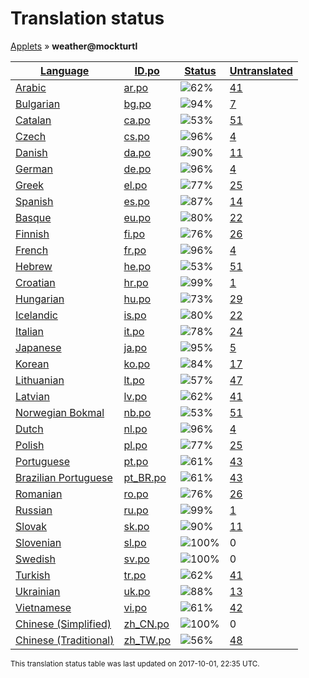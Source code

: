 <h1>Translation status</h1>
<p>
  <a href="../tables/README.md">Applets</a> &#187; <b>weather@mockturtl</b>
</p>

<table>
  <thead>
    <tr>
      <th>
        <a href="#" id="language">Language</a>
      </th>
      <th>
        <a href="#" id="idpo">ID.po</a>
      </th>
      <th>
        <a href="#" id="status">Status</a>
      </th>
      <th>
        <a href="#" id="untranslated">Untranslated</a>
      </th>
    </tr>
  </thead>
  <tbody>
    <tr>
      <td class="language" data-value="Arabic">
        <a href="../tables/ar.md">Arabic</a>
      </td>
      <td class="idpo" data-value="ar">
        <a href="../po/weather@mockturtl/ar.po">ar.po</a>
      </td>
      <td class="status" data-value="62">
        <img src="http://progressed.io/bar/62" alt="62%" />
      </td>
      <td class="untranslated" data-value="41">
        <a href="../po/weather@mockturtl/_ar.po">41</a>
      </td>
    </tr>
    <tr>
      <td class="language" data-value="Bulgarian">
        <a href="../tables/bg.md">Bulgarian</a>
      </td>
      <td class="idpo" data-value="bg">
        <a href="../po/weather@mockturtl/bg.po">bg.po</a>
      </td>
      <td class="status" data-value="94">
        <img src="http://progressed.io/bar/94" alt="94%" />
      </td>
      <td class="untranslated" data-value="7">
        <a href="../po/weather@mockturtl/_bg.po">7</a>
      </td>
    </tr>
    <tr>
      <td class="language" data-value="Catalan">
        <a href="../tables/ca.md">Catalan</a>
      </td>
      <td class="idpo" data-value="ca">
        <a href="../po/weather@mockturtl/ca.po">ca.po</a>
      </td>
      <td class="status" data-value="53">
        <img src="http://progressed.io/bar/53" alt="53%" />
      </td>
      <td class="untranslated" data-value="51">
        <a href="../po/weather@mockturtl/_ca.po">51</a>
      </td>
    </tr>
    <tr>
      <td class="language" data-value="Czech">
        <a href="../tables/cs.md">Czech</a>
      </td>
      <td class="idpo" data-value="cs">
        <a href="../po/weather@mockturtl/cs.po">cs.po</a>
      </td>
      <td class="status" data-value="96">
        <img src="http://progressed.io/bar/96" alt="96%" />
      </td>
      <td class="untranslated" data-value="4">
        <a href="../po/weather@mockturtl/_cs.po">4</a>
      </td>
    </tr>
    <tr>
      <td class="language" data-value="Danish">
        <a href="../tables/da.md">Danish</a>
      </td>
      <td class="idpo" data-value="da">
        <a href="../po/weather@mockturtl/da.po">da.po</a>
      </td>
      <td class="status" data-value="90">
        <img src="http://progressed.io/bar/90" alt="90%" />
      </td>
      <td class="untranslated" data-value="11">
        <a href="../po/weather@mockturtl/_da.po">11</a>
      </td>
    </tr>
    <tr>
      <td class="language" data-value="German">
        <a href="../tables/de.md">German</a>
      </td>
      <td class="idpo" data-value="de">
        <a href="../po/weather@mockturtl/de.po">de.po</a>
      </td>
      <td class="status" data-value="96">
        <img src="http://progressed.io/bar/96" alt="96%" />
      </td>
      <td class="untranslated" data-value="4">
        <a href="../po/weather@mockturtl/_de.po">4</a>
      </td>
    </tr>
    <tr>
      <td class="language" data-value="Greek">
        <a href="../tables/el.md">Greek</a>
      </td>
      <td class="idpo" data-value="el">
        <a href="../po/weather@mockturtl/el.po">el.po</a>
      </td>
      <td class="status" data-value="77">
        <img src="http://progressed.io/bar/77" alt="77%" />
      </td>
      <td class="untranslated" data-value="25">
        <a href="../po/weather@mockturtl/_el.po">25</a>
      </td>
    </tr>
    <tr>
      <td class="language" data-value="Spanish">
        <a href="../tables/es.md">Spanish</a>
      </td>
      <td class="idpo" data-value="es">
        <a href="../po/weather@mockturtl/es.po">es.po</a>
      </td>
      <td class="status" data-value="87">
        <img src="http://progressed.io/bar/87" alt="87%" />
      </td>
      <td class="untranslated" data-value="14">
        <a href="../po/weather@mockturtl/_es.po">14</a>
      </td>
    </tr>
    <tr>
      <td class="language" data-value="Basque">
        <a href="../tables/eu.md">Basque</a>
      </td>
      <td class="idpo" data-value="eu">
        <a href="../po/weather@mockturtl/eu.po">eu.po</a>
      </td>
      <td class="status" data-value="80">
        <img src="http://progressed.io/bar/80" alt="80%" />
      </td>
      <td class="untranslated" data-value="22">
        <a href="../po/weather@mockturtl/_eu.po">22</a>
      </td>
    </tr>
    <tr>
      <td class="language" data-value="Finnish">
        <a href="../tables/fi.md">Finnish</a>
      </td>
      <td class="idpo" data-value="fi">
        <a href="../po/weather@mockturtl/fi.po">fi.po</a>
      </td>
      <td class="status" data-value="76">
        <img src="http://progressed.io/bar/76" alt="76%" />
      </td>
      <td class="untranslated" data-value="26">
        <a href="../po/weather@mockturtl/_fi.po">26</a>
      </td>
    </tr>
    <tr>
      <td class="language" data-value="French">
        <a href="../tables/fr.md">French</a>
      </td>
      <td class="idpo" data-value="fr">
        <a href="../po/weather@mockturtl/fr.po">fr.po</a>
      </td>
      <td class="status" data-value="96">
        <img src="http://progressed.io/bar/96" alt="96%" />
      </td>
      <td class="untranslated" data-value="4">
        <a href="../po/weather@mockturtl/_fr.po">4</a>
      </td>
    </tr>
    <tr>
      <td class="language" data-value="Hebrew">
        <a href="../tables/he.md">Hebrew</a>
      </td>
      <td class="idpo" data-value="he">
        <a href="../po/weather@mockturtl/he.po">he.po</a>
      </td>
      <td class="status" data-value="53">
        <img src="http://progressed.io/bar/53" alt="53%" />
      </td>
      <td class="untranslated" data-value="51">
        <a href="../po/weather@mockturtl/_he.po">51</a>
      </td>
    </tr>
    <tr>
      <td class="language" data-value="Croatian">
        <a href="../tables/hr.md">Croatian</a>
      </td>
      <td class="idpo" data-value="hr">
        <a href="../po/weather@mockturtl/hr.po">hr.po</a>
      </td>
      <td class="status" data-value="99">
        <img src="http://progressed.io/bar/99" alt="99%" />
      </td>
      <td class="untranslated" data-value="1">
        <a href="../po/weather@mockturtl/_hr.po">1</a>
      </td>
    </tr>
    <tr>
      <td class="language" data-value="Hungarian">
        <a href="../tables/hu.md">Hungarian</a>
      </td>
      <td class="idpo" data-value="hu">
        <a href="../po/weather@mockturtl/hu.po">hu.po</a>
      </td>
      <td class="status" data-value="73">
        <img src="http://progressed.io/bar/73" alt="73%" />
      </td>
      <td class="untranslated" data-value="29">
        <a href="../po/weather@mockturtl/_hu.po">29</a>
      </td>
    </tr>
    <tr>
      <td class="language" data-value="Icelandic">
        <a href="../tables/is.md">Icelandic</a>
      </td>
      <td class="idpo" data-value="is">
        <a href="../po/weather@mockturtl/is.po">is.po</a>
      </td>
      <td class="status" data-value="80">
        <img src="http://progressed.io/bar/80" alt="80%" />
      </td>
      <td class="untranslated" data-value="22">
        <a href="../po/weather@mockturtl/_is.po">22</a>
      </td>
    </tr>
    <tr>
      <td class="language" data-value="Italian">
        <a href="../tables/it.md">Italian</a>
      </td>
      <td class="idpo" data-value="it">
        <a href="../po/weather@mockturtl/it.po">it.po</a>
      </td>
      <td class="status" data-value="78">
        <img src="http://progressed.io/bar/78" alt="78%" />
      </td>
      <td class="untranslated" data-value="24">
        <a href="../po/weather@mockturtl/_it.po">24</a>
      </td>
    </tr>
    <tr>
      <td class="language" data-value="Japanese">
        <a href="../tables/ja.md">Japanese</a>
      </td>
      <td class="idpo" data-value="ja">
        <a href="../po/weather@mockturtl/ja.po">ja.po</a>
      </td>
      <td class="status" data-value="95">
        <img src="http://progressed.io/bar/95" alt="95%" />
      </td>
      <td class="untranslated" data-value="5">
        <a href="../po/weather@mockturtl/_ja.po">5</a>
      </td>
    </tr>
    <tr>
      <td class="language" data-value="Korean">
        <a href="../tables/ko.md">Korean</a>
      </td>
      <td class="idpo" data-value="ko">
        <a href="../po/weather@mockturtl/ko.po">ko.po</a>
      </td>
      <td class="status" data-value="84">
        <img src="http://progressed.io/bar/84" alt="84%" />
      </td>
      <td class="untranslated" data-value="17">
        <a href="../po/weather@mockturtl/_ko.po">17</a>
      </td>
    </tr>
    <tr>
      <td class="language" data-value="Lithuanian">
        <a href="../tables/lt.md">Lithuanian</a>
      </td>
      <td class="idpo" data-value="lt">
        <a href="../po/weather@mockturtl/lt.po">lt.po</a>
      </td>
      <td class="status" data-value="57">
        <img src="http://progressed.io/bar/57" alt="57%" />
      </td>
      <td class="untranslated" data-value="47">
        <a href="../po/weather@mockturtl/_lt.po">47</a>
      </td>
    </tr>
    <tr>
      <td class="language" data-value="Latvian">
        <a href="../tables/lv.md">Latvian</a>
      </td>
      <td class="idpo" data-value="lv">
        <a href="../po/weather@mockturtl/lv.po">lv.po</a>
      </td>
      <td class="status" data-value="62">
        <img src="http://progressed.io/bar/62" alt="62%" />
      </td>
      <td class="untranslated" data-value="41">
        <a href="../po/weather@mockturtl/_lv.po">41</a>
      </td>
    </tr>
    <tr>
      <td class="language" data-value="Norwegian Bokmal">
        <a href="../tables/nb.md">Norwegian Bokmal</a>
      </td>
      <td class="idpo" data-value="nb">
        <a href="../po/weather@mockturtl/nb.po">nb.po</a>
      </td>
      <td class="status" data-value="53">
        <img src="http://progressed.io/bar/53" alt="53%" />
      </td>
      <td class="untranslated" data-value="51">
        <a href="../po/weather@mockturtl/_nb.po">51</a>
      </td>
    </tr>
    <tr>
      <td class="language" data-value="Dutch">
        <a href="../tables/nl.md">Dutch</a>
      </td>
      <td class="idpo" data-value="nl">
        <a href="../po/weather@mockturtl/nl.po">nl.po</a>
      </td>
      <td class="status" data-value="96">
        <img src="http://progressed.io/bar/96" alt="96%" />
      </td>
      <td class="untranslated" data-value="4">
        <a href="../po/weather@mockturtl/_nl.po">4</a>
      </td>
    </tr>
    <tr>
      <td class="language" data-value="Polish">
        <a href="../tables/pl.md">Polish</a>
      </td>
      <td class="idpo" data-value="pl">
        <a href="../po/weather@mockturtl/pl.po">pl.po</a>
      </td>
      <td class="status" data-value="77">
        <img src="http://progressed.io/bar/77" alt="77%" />
      </td>
      <td class="untranslated" data-value="25">
        <a href="../po/weather@mockturtl/_pl.po">25</a>
      </td>
    </tr>
    <tr>
      <td class="language" data-value="Portuguese">
        <a href="../tables/pt.md">Portuguese</a>
      </td>
      <td class="idpo" data-value="pt">
        <a href="../po/weather@mockturtl/pt.po">pt.po</a>
      </td>
      <td class="status" data-value="61">
        <img src="http://progressed.io/bar/61" alt="61%" />
      </td>
      <td class="untranslated" data-value="43">
        <a href="../po/weather@mockturtl/_pt.po">43</a>
      </td>
    </tr>
    <tr>
      <td class="language" data-value="Brazilian Portuguese">
        <a href="../tables/pt_BR.md">Brazilian Portuguese</a>
      </td>
      <td class="idpo" data-value="pt_BR">
        <a href="../po/weather@mockturtl/pt_BR.po">pt_BR.po</a>
      </td>
      <td class="status" data-value="61">
        <img src="http://progressed.io/bar/61" alt="61%" />
      </td>
      <td class="untranslated" data-value="43">
        <a href="../po/weather@mockturtl/_pt_BR.po">43</a>
      </td>
    </tr>
    <tr>
      <td class="language" data-value="Romanian">
        <a href="../tables/ro.md">Romanian</a>
      </td>
      <td class="idpo" data-value="ro">
        <a href="../po/weather@mockturtl/ro.po">ro.po</a>
      </td>
      <td class="status" data-value="76">
        <img src="http://progressed.io/bar/76" alt="76%" />
      </td>
      <td class="untranslated" data-value="26">
        <a href="../po/weather@mockturtl/_ro.po">26</a>
      </td>
    </tr>
    <tr>
      <td class="language" data-value="Russian">
        <a href="../tables/ru.md">Russian</a>
      </td>
      <td class="idpo" data-value="ru">
        <a href="../po/weather@mockturtl/ru.po">ru.po</a>
      </td>
      <td class="status" data-value="99">
        <img src="http://progressed.io/bar/99" alt="99%" />
      </td>
      <td class="untranslated" data-value="1">
        <a href="../po/weather@mockturtl/_ru.po">1</a>
      </td>
    </tr>
    <tr>
      <td class="language" data-value="Slovak">
        <a href="../tables/sk.md">Slovak</a>
      </td>
      <td class="idpo" data-value="sk">
        <a href="../po/weather@mockturtl/sk.po">sk.po</a>
      </td>
      <td class="status" data-value="90">
        <img src="http://progressed.io/bar/90" alt="90%" />
      </td>
      <td class="untranslated" data-value="11">
        <a href="../po/weather@mockturtl/_sk.po">11</a>
      </td>
    </tr>
    <tr>
      <td class="language" data-value="Slovenian">
        <a href="../tables/sl.md">Slovenian</a>
      </td>
      <td class="idpo" data-value="sl">
        <a href="../po/weather@mockturtl/sl.po">sl.po</a>
      </td>
      <td class="status" data-value="100">
        <img src="http://progressed.io/bar/100" alt="100%" />
      </td>
      <td class="untranslated" data-value="0">
        0
      </td>
    </tr>
    <tr>
      <td class="language" data-value="Swedish">
        <a href="../tables/sv.md">Swedish</a>
      </td>
      <td class="idpo" data-value="sv">
        <a href="../po/weather@mockturtl/sv.po">sv.po</a>
      </td>
      <td class="status" data-value="100">
        <img src="http://progressed.io/bar/100" alt="100%" />
      </td>
      <td class="untranslated" data-value="0">
        0
      </td>
    </tr>
    <tr>
      <td class="language" data-value="Turkish">
        <a href="../tables/tr.md">Turkish</a>
      </td>
      <td class="idpo" data-value="tr">
        <a href="../po/weather@mockturtl/tr.po">tr.po</a>
      </td>
      <td class="status" data-value="62">
        <img src="http://progressed.io/bar/62" alt="62%" />
      </td>
      <td class="untranslated" data-value="41">
        <a href="../po/weather@mockturtl/_tr.po">41</a>
      </td>
    </tr>
    <tr>
      <td class="language" data-value="Ukrainian">
        <a href="../tables/uk.md">Ukrainian</a>
      </td>
      <td class="idpo" data-value="uk">
        <a href="../po/weather@mockturtl/uk.po">uk.po</a>
      </td>
      <td class="status" data-value="88">
        <img src="http://progressed.io/bar/88" alt="88%" />
      </td>
      <td class="untranslated" data-value="13">
        <a href="../po/weather@mockturtl/_uk.po">13</a>
      </td>
    </tr>
    <tr>
      <td class="language" data-value="Vietnamese">
        <a href="../tables/vi.md">Vietnamese</a>
      </td>
      <td class="idpo" data-value="vi">
        <a href="../po/weather@mockturtl/vi.po">vi.po</a>
      </td>
      <td class="status" data-value="61">
        <img src="http://progressed.io/bar/61" alt="61%" />
      </td>
      <td class="untranslated" data-value="42">
        <a href="../po/weather@mockturtl/_vi.po">42</a>
      </td>
    </tr>
    <tr>
      <td class="language" data-value="Chinese (Simplified)">
        <a href="../tables/zh_CN.md">Chinese (Simplified)</a>
      </td>
      <td class="idpo" data-value="zh_CN">
        <a href="../po/weather@mockturtl/zh_CN.po">zh_CN.po</a>
      </td>
      <td class="status" data-value="100">
        <img src="http://progressed.io/bar/100" alt="100%" />
      </td>
      <td class="untranslated" data-value="0">
        0
      </td>
    </tr>
    <tr>
      <td class="language" data-value="Chinese (Traditional)">
        <a href="../tables/zh_TW.md">Chinese (Traditional)</a>
      </td>
      <td class="idpo" data-value="zh_TW">
        <a href="../po/weather@mockturtl/zh_TW.po">zh_TW.po</a>
      </td>
      <td class="status" data-value="56">
        <img src="http://progressed.io/bar/56" alt="56%" />
      </td>
      <td class="untranslated" data-value="48">
        <a href="../po/weather@mockturtl/_zh_TW.po">48</a>
      </td>
    </tr>
  </tbody>
</table>

<p><sup>This translation status table was last updated on 2017-10-01, 22:35 UTC.</sup></p>
